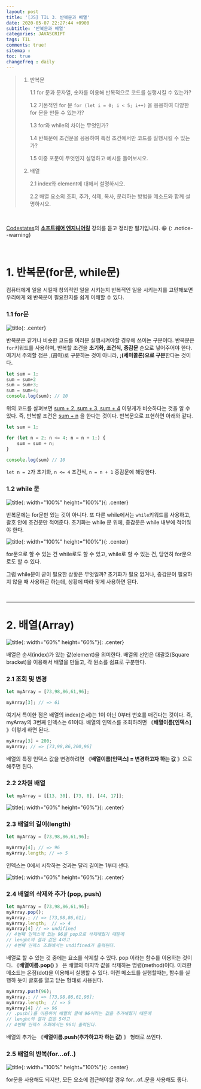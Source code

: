 ```yaml
---
layout: post
title: '[JS] TIL 3. 반복문과 배열'
date: 2020-05-07 22:27:44 +0900
subtitle: '반복문과 배열'
categories: JAVASCRIPT
tags: TIL
comments: true!
sitemap :
toc: true
changefreq : daily
---
```


> 1. 반복문
> 
>    1.1 for 문과 문자열, 숫자를 이용해 반복적으로 코드를 실행시킬 수 있는가?
>    
>    1.2 기본적인 for 문 `for (let i = 0; i < 5; i++)` 을 응용하여 다양한 for 문을 만들 수 있는가?
>
>    1.3 for와 while의 차이는 무엇인가?
>
>    1.4 반복문에 조건문을 응용하여 특정 조건에서만 코드를 실행시킬 수 있는 가?
>
>    1.5 이중 포문이 무엇인지 설명하고 예시를 들어보시오.
>    
>3. 배열
>
>    2.1 index와 element에 대해서 설명하시오.
>    
>    2.2 배열 요소의 조회, 추가, 삭제, 복사, 분리하는 방법을 메소드와 함께 설명하시오.
> 

<br>

[Codestates](https://codestates.com/)의 **[소프트웨어 엔지니어링](https://codestates.com/course/software-engineering)** 강의를 듣고 정리한 필기입니다. 😀 
{: .notice--warning}

<br>

# 1. 반복문(for문, while문)

컴퓨터에게 일을 시킬때 창의적인 일을 시키는지 반복적인 일을 시키는지를 고민해보면 우리에게 왜 반복문이 필요한지를 쉽게 이해할 수 있다.

###     1.1 for문

![title](/assets/img/JS-TIL/TIL3/2020-05-07-TIL3-1.png){: .center}

반복문은 같거나 비슷한 코드를 여러분 실행시켜야할 경우에 쓰이는 구문이다. 반복문은 `for`키워드를 사용하며, 반복할 조건을 **초기화, 조건식, 증감문** 순으로 넣어주어야 한다. 여기서 주의할 점은 ,(콤마)로 구분하는 것이 아니라, **;(세미콜론)으로 구분**한다는 것이다.

```js
let sum = 1;
sum = sum+2
sum = sum+3; 
sum = sum+4;
console.log(sum); // 10
```

위의 코드를 살펴보면 <u>sum + 2, sum + 3, sum + 4</u> 이렇게가 비슷하다는 것을 알 수 있다. 즉, 반복할 조건은 <u>sum + n</u> 을 한다는 것이다. 반복문으로 표현하면 아래와 같다. 

```js
let sum = 1;

for (let n = 2; n <= 4; n = n + 1;) {
    sum = sum + n;
}

console.log(sum) // 10
```

`let n = 2`가 초기화, `n <= 4` 조건식, `n = n + 1` 증감문에 해당한다.



###     1.2 while 문

![title](/assets/img/JS-TIL/TIL3/2020-05-07-TIL3-2.png){: width="100%" height="100%"}{: .center}

반복문에는 for문만 있는 것이 아니다. 또 다른 while에서는 `while`키워드를 사용하고, 괄호 안에 조건문만 적어준다. 초기화는 while 문 위에, 증감문은 while 내부에 적어줘야 한다.

![title](/assets/img/JS-TIL/TIL3/2020-05-07-TIL3-3.png){: width="100%" height="100%"}{: .center}

for문으로 할 수 있는 건 while로도 할 수 있고, while로 할 수 있는 건, 당연히 for문으로도 할 수 있다. 

그럼 while문이 굳이 필요한 상황은 무엇일까? 초기화가 필요 없거나, 증감문이 필요하지 않을 때 사용하곤 하는데, 상황에 따라 맞게 사용하면 된다.

<br>

***

# 2. 배열(Array)

  ![title](/assets/img/JS-TIL/TIL3/2020-05-07-TIL3-4.png){: width="60%" height="60%"}{: .center}

배열은 순서(index)가 있는 값(element)을 의미한다. 배열의 선언은 대괄호(Square bracket)을 이용해서 배열을 만들고, 각 원소를 쉼표로 구분한다. 

###     2.1 조회 및 변경

```js
let myArray = [73,98,86,61,96];

myArray[3]; // => 61 
```

여기서 특이한 점은 배열의 index(순서)는 1이 아닌 0부터 번호를 매긴다는 것이다. 즉, myArray의 3번째 인덱스는 61이다. 배열의 인덱스를 조회하려면 《**배열이름[인덱스]** 》이렇게 하면 된다.

```js
myArray[3] = 200;
myArray; // => [73,98,86,200,96]
```

배열의 특정 인덱스 값을 변경하려면 《**배열이름[인덱스] = 변경하고자 하는 값** 》으로 해주면 된다.



###      2.2 2차원 배열

```js
let myArray = [[13, 30], [73, 8], [44, 17]];
```

  ![title](/assets/img/JS-TIL/TIL3/2020-05-07-TIL3-5.png){: width="60%" height="60%"}{: .center}



###      2.3 배열의 길이(length)

```js
let myArray = [73,98,86,61,96];

myArray[4]; // => 96
myArray.length; // => 5
```

인덱스는 0에서 시작하는 것과는 달리 길이는 1부터 샌다.

  ![title](/assets/img/JS-TIL/TIL3/2020-05-07-TIL3-6.png){: width="60%" height="60%"}{: .center}



###     2.4 배열의 삭제와 추가 (pop, push)

```js
let myArray = [73,98,86,61,96];
myArray.pop(); 
myArray.; // => [73,98,86,61];
myArray.length;  // => 4
myArray[4] // => undifined
// 4번째 인덱스에 있는 96을 pop으로 삭제해줬기 때문에 
// lenght의 결과 값은 4이고
// 4번째 인덱스 조회에서는 undifined가 출력된다.
```

배열로 할 수 있는 것 중에는 요소를 삭제할 수 있다. pop 이라는 함수를 이용하는 것이다. 《**배열이름.pop()** 》 은 배열의 마지막 값을 삭제하는 명령(method)이다. 이러한 메소드는 온점(dot)을 이용해서 실행할 수 있다. 이런 메소드를 실행할때는, 함수를 실행하 듯이 괄호를 열고 닫는 형태로 사용된다.

```javascript 
myArray.push(96); 
myArray.; // => [73,98,86,61,96];
myArray.length;  // => 5
myArray[4] // => 96
// .push()를 이용하여 배열의 끝에 96이라는 값을 추가해줬기 때문에 
// lenght의 결과 값은 5이고
// 4번째 인덱스 조회에서는 96이 출력된다.
```

배열의 추가는 《**배열이름.push(추가하고자 하는 값)** 》 형태로 쓰인다. 

###      2.5 배열의 반복(for...of..)

![title](/assets/img/JS-TIL/TIL3/2020-05-07-TIL3-7.png){: width="100%" height="100%"}{: .center}

for문을 사용해도 되지만, 모든 요소에 접근해야할 경우 for...of..문을 사용해도 좋다.
